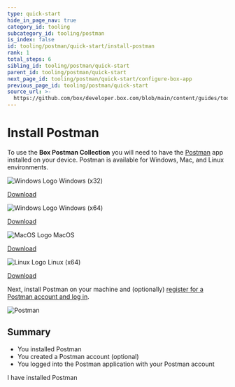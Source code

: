```yaml
---
type: quick-start
hide_in_page_nav: true
category_id: tooling
subcategory_id: tooling/postman
is_index: false
id: tooling/postman/quick-start/install-postman
rank: 1
total_steps: 6
sibling_id: tooling/postman/quick-start
parent_id: tooling/postman/quick-start
next_page_id: tooling/postman/quick-start/configure-box-app
previous_page_id: tooling/postman/quick-start
source_url: >-
  https://github.com/box/developer.box.com/blob/main/content/guides/tooling/postman/quick-start/1-install-postman.md
---
```

# Install Postman

To use the **Box Postman Collection** you will need to have the
[Postman][postman] app installed on your device.
Postman is available for Windows, Mac, and Linux environments.

<Grid columns='4'>

<Download>

![Windows Logo](./windows.png) Windows (x32)

<Trigger option='postman.downloaded' value='win32'>

[Download](https://dl.pstmn.io/download/latest/win32)

</Trigger>

</Download>

<Download>

![Windows Logo](./windows.png) Windows (x64)

<Trigger option='postman.downloaded' value='win64'>

[Download](https://dl.pstmn.io/download/latest/win64)

</Trigger>

</Download>

<Download>

![MacOS Logo](./macos.png) MacOS

<Trigger option='postman.downloaded' value='osx'>

[Download](https://dl.pstmn.io/download/latest/osx)

</Trigger>

</Download>

<Download>

![Linux Logo](./linux.png) Linux (x64)

<Trigger option='postman.downloaded' value='linux64'>

[Download](https://dl.pstmn.io/download/latest/linux64)

</Trigger>

</Download>

</Grid>

Next, install Postman on your machine and (optionally)
[register for a Postman account and log in][register].

<ImageFrame border center>

![Postman](./postman-example.png)

</ImageFrame>

## Summary

* You installed Postman
* You created a Postman account (optional)
* You logged into the Postman application with your Postman account

<Observe option='postman.downloaded' value='win32,win64,osx,linux64'>

<Next>

I have installed Postman

</Next>

</Observe>

[register]: https://identity.getpostman.com/signup

[postman]: https://getpostman.com
